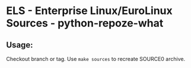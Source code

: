 # ELS - Enterprise Linux/EuroLinux Sources - python-repoze-what
 
## Usage:
  Checkout branch or tag. Use `make sources` to recreate  SOURCE0 archive.
